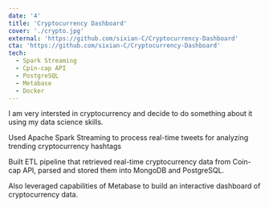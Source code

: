 ```yaml
---
date: '4'
title: 'Cryptocurrency Dashboard'
cover: './crypto.jpg'
external: 'https://github.com/sixian-C/Cryptocurrency-Dashboard'
cta: 'https://github.com/sixian-C/Cryptocurrency-Dashboard'
tech:
  - Spark Streaming
  - Cpin-cap API
  - PostgreSQL
  - Metabase
  - Docker
---
```


I am very intersted in cryptocurrency and decide to do something about it using my data science skills.

Used Apache Spark Streaming to process real-time tweets for analyzing trending cryptocurrency hashtags

Built ETL pipeline that retrieved real-time cryptocurrency data from Coin-cap API, parsed and stored them into MongoDB and PostgreSQL.

Also leveraged capabilities of Metabase to build an interactive dashboard of cryptocurrency data.
